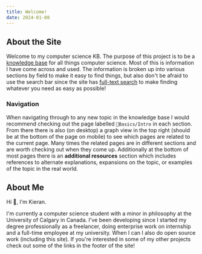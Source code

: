 ```yaml
---
title: Welcome!
date: 2024-01-08
---
```


## About the Site
Welcome to my computer science KB. The purpose of this project is to be a [knowledge base](https://www.atlassian.com/itsm/knowledge-management/what-is-a-knowledge-base#:~:text=A%20knowledge%20base%20is%20a,and%20expand%20the%20knowledge%20base.) for all things computer science. Most of this is information I have come across and used. The information is broken up into various sections by field to make it easy to find things, but also don't be afraid to use the search bar since the site has [full-text search](https://www.mongodb.com/basics/full-text-search#:~:text=Unlike%20traditional%20search%20methods%20that,citation%2C%20or%20additional%20text%20attributes.) to make finding whatever you need as easy as possible!

### Navigation
When navigating through to any new topic in the knowledge base I would recommend checking out the page labelled `🌱Basics/Intro` in each section.  From there there is also (on desktop) a graph view in the top right (should be at the bottom of the page on mobile) to see which pages are related to the current page. Many times the related pages are in different sections and are worth checking out when they come up. Additionally at the bottom of most pages there is an **additional resources** section which includes references to alternate explanations, expansions on the topic, or examples of the topic in the real world.
## About Me
Hi 👋, I'm Kieran. 

I'm currently a computer science student with a minor in philosophy at the University of Calgary in Canada. I've been developing since I started my degree professionally as a freelancer, doing enterprise work on internship and a full-time employee at my university. When I can I also do open source work (including this site). If you're interested in some of my other projects check out some of the links in the footer of the site!
